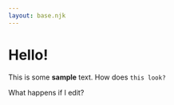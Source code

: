 ```yaml
---
layout: base.njk
---
```

# Hello!

This is some **sample** text. How does ```this look?```

What happens if I edit?
 